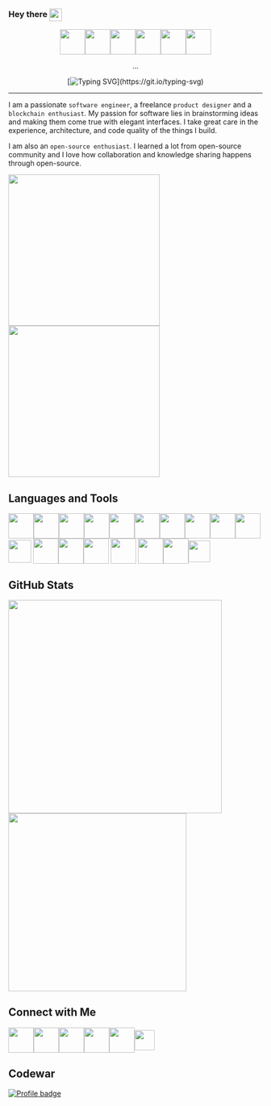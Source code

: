 ### Hey there  <a href="#"><img align="center" src="https://camo.githubusercontent.com/e8e7b06ecf583bc040eb60e44eb5b8e0ecc5421320a92929ce21522dbc34c891/68747470733a2f2f6d656469612e67697068792e636f6d2f6d656469612f6876524a434c467a6361737252346961377a2f67697068792e676966" height="25" /></a>

<div align="center">
<a href="https://linkedin.com/in/clinton-otse" target="blank"><img align="center" src="https://user-images.githubusercontent.com/85023604/157476096-0d5699b9-090a-457d-bbe8-1e8a5c112970.png" height="50" /></a><a href="https://www.twitter.com/dhantey_ud" target="blank"><img align="center" src="https://user-images.githubusercontent.com/85023604/157476716-0e608e77-af83-4af8-b060-4092ad097f7b.png" height="50" /></a><a href="https://www.instagram.com/dhantey_ud" target="blank"><img align="center" src="https://user-images.githubusercontent.com/85023604/157477213-2753a189-cd75-474a-a056-fbff2b10342b.png" height="50" /></a><a href="https://www.facebook.com/clinton.sketch" target="blank"><img align="center" src="https://user-images.githubusercontent.com/85023604/157484743-29888cfb-5b9c-4658-ad46-e120603cc8b4.png" height="50" /></a><a href="https://wa.me/2348110211311" target="blank"><img align="center" src="https://user-images.githubusercontent.com/85023604/157491644-f1f78839-e484-426d-a35e-3a8134204a4e.png" height="50" /></a><a href="https://mail.google.com/mail/u/0/#inbox?compose=CSkGSFfhvnxLQSKQLXJxSWkflNWtMTQLnnBmmHLwnMwSfcgKDwmCkwVVCtcBWBXFBqDskJJCHMDCwxCvcvFfkqtnHLlVLdHGknKkmXvBgJqBZHszTqJsvNCcchxKXvhBMzznvwHgwzvTxPqvgzNGltTJhQLsSmjHLbW" target="blank"><img align="center" src="https://user-images.githubusercontent.com/85023604/157508804-c5a84f3d-3bde-4425-99a7-9e5b5f415ee3.png" height="50" /></a>
</div>

<div align="center">
  
  ...
  
  </div>

<div align="center">
  
[![Typing SVG](https://readme-typing-svg.herokuapp.com?font=Architects+Daughter&color=edf5d4&size=30&lines=I+am+Clinton+Otse!+-+Dante;I+am+a+FullStack+Developer,;+a+Product+Designer,+Web3.js;+and+a+Blockchain+Enthusiast.)](https://git.io/typing-svg)
  
</div>

---

I am a passionate `software engineer`, a freelance `product designer` and a `blockchain enthusiast`. My passion for software lies in brainstorming ideas and making them come true with elegant interfaces. I take great care in the experience, architecture, and code quality of the things I build.

I am also an `open-source enthusiast`. I learned a lot from open-source community and I love how collaboration and knowledge sharing happens through open-source.

<a href="#" target="blank"><img src="https://user-images.githubusercontent.com/85023604/157433094-eb0799cc-41dd-4cfe-bb9a-49335956e5c7.gif" height="300" /></a><a href="#" target="blank"><img src="https://user-images.githubusercontent.com/85023604/157438650-91c731f4-68c0-4338-a8f7-4854562d77a9.JPEG" height="300" /></a>

## Languages and Tools
<a href="#" target="blank"><img align="center" src="https://user-images.githubusercontent.com/85023604/157501509-d3049689-3641-4b76-acb9-784835c55347.png" height="50" /></a><a href="#" target="blank"><img align="center" src="https://user-images.githubusercontent.com/85023604/157501677-417262ab-41a7-4ee1-8e62-5b9ed4c92507.png" height="50" /></a><a href="#" target="blank"><img align="center" src="https://user-images.githubusercontent.com/85023604/157501861-bf7de013-76fb-476c-aecf-0092d309c1bd.png" height="50" /></a><a href="#" target="blank"><img align="center" src="https://user-images.githubusercontent.com/85023604/157502200-f960d658-d6d4-4326-87dc-b14113ef9949.png" height="50" /></a><a href="#" target="blank"><img align="center" src="https://user-images.githubusercontent.com/85023604/157502117-f093c52d-ffb1-4ed3-a8af-70018907396f.png" height="50" /></a><a href="#" target="blank"><img align="center" src="https://user-images.githubusercontent.com/85023604/157502146-8e6280cf-a076-40e2-b02c-9cf5d95cb762.png" height="50" /></a><a href="#" target="blank"><img align="center" src="https://user-images.githubusercontent.com/85023604/165631645-5f7f4140-4111-4feb-b6f4-616b19ff48c7.png" height="50" /></a><a href="#" target="blank"><img align="center" src="https://user-images.githubusercontent.com/85023604/165631662-99e01c89-9bd8-4521-a475-ab71d27e1c3c.png" height="50" /></a><a href="#" target="blank"><img align="center" src="https://user-images.githubusercontent.com/85023604/160307063-32712317-c632-44e9-bb64-7a9c57a17feb.png" height="50" /></a><a href="#" target="blank"><img align="center" src="https://user-images.githubusercontent.com/85023604/166112452-ab14de00-daae-437d-abe6-5ceabfb22c70.png" height="50" /></a> <a href="#" target="blank"><img align="center" src="https://user-images.githubusercontent.com/85023604/165635460-fd4bb766-dcca-40b0-a53f-afd7dc3202e8.png" height="45" /></a> <a href="#" target="blank"><img align="center" src="https://user-images.githubusercontent.com/85023604/165633903-aa0e9bbe-4648-4964-bbe5-27f90ce0ca9e.png" height="50" /></a><a href="#" target="blank"><img align="center" src="https://user-images.githubusercontent.com/85023604/165633941-7d863a91-271e-4f4f-9573-504fbcfdc021.png" height="50" /></a><a href="#" target="blank"><img align="center" src="https://user-images.githubusercontent.com/85023604/157503378-2741d497-b8cc-4973-8233-9f822f548a01.png" height="50" /></a> <a href="#" target="blank"><img align="center" src="https://user-images.githubusercontent.com/85023604/165634328-ce93b75a-458f-4891-9fbd-128623e702aa.png" height="50" /></a> <a href="#" target="blank"><img align="center" src="https://user-images.githubusercontent.com/85023604/157503938-7741176c-690d-46e2-8388-64d055a2f13b.png" height="50" /></a><a href="#" target="blank"><img align="center" src="https://user-images.githubusercontent.com/85023604/157503957-77cf882c-62a1-4004-bafe-bd0070fc0b45.png" height="50" /></a><a href="#" target="blank"><img align="center" src="https://user-images.githubusercontent.com/85023604/157507345-75fae6fe-b285-4080-b3f5-ec6f2a5da599.png" height="43" /></a>

## GitHub Stats
<img src="https://github-readme-stats.vercel.app/api?username=DhanteyUD&show_icons=true&theme=nord" width="423"> <img src="https://github-readme-stats.vercel.app/api/top-langs/?username=DhanteyUD&theme=nord&layout=compact" width="353">

## Connect with Me
<a href="https://stackoverflow.com/users/16576847/dhanteyud" target="blank"><img align="center" src="https://user-images.githubusercontent.com/85023604/157509241-24a91e0a-37ac-46d2-adb6-8f7cc67e6299.png" height="50" /></a><a href="#" target="blank"><img align="center" src="https://user-images.githubusercontent.com/85023604/157510215-442ee47d-b5f0-4178-9784-7301e5c42df4.png" height="50" /></a><a href="#" target="blank"><img align="center" src="https://user-images.githubusercontent.com/85023604/157510282-7265cb61-35b6-4cd0-a18a-034218b85dd8.png" height="50" /></a><a href="#" target="blank"><img align="center" src="https://user-images.githubusercontent.com/85023604/157510388-880bd3d4-4cc5-4ef5-a1bc-adf7dc878e3f.png" height="50" /></a><a href="https://codepen.io/Clinton_Otse" target="blank"><img align="center" src="https://user-images.githubusercontent.com/85023604/157511464-5c238237-5d0a-4716-9540-dba6285598bf.png" height="50" /></a><a href="https://www.codewars.com/users/DhanteyUD" target="blank"><img align="center" src="https://user-images.githubusercontent.com/85023604/157512436-e3645ec4-ca59-494b-99aa-98d417a129b0.svg" height="40" /></a>

## Codewar
[![Profile badge](https://www.codewars.com/users/DhanteyUD/badges/large)](https://www.codewars.com/users/DhanteyUD)

